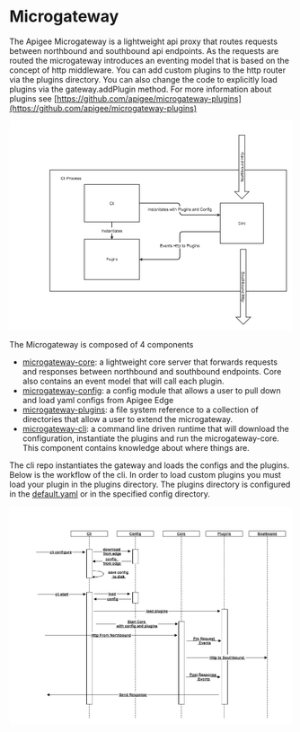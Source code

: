 # Microgateway 

The Apigee Microgateway is a lightweight api proxy that routes requests between northbound and southbound api endpoints. As the requests are routed the microgateway introduces an eventing model that is based on the concept of http middleware.  You can add custom plugins to the http router via the plugins directory.  You can also change the code to explicitly load plugins via the gateway.addPlugin method.  For more information about plugins see [https://github.com/apigee/microgateway-plugins](https://github.com/apigee/microgateway-plugins)

![microgateway](microgateway.png)



The Microgateway is composed of 4 components

* [microgateway-core](https://github.com/apigee/microgateway-core): a lightweight core server that forwards requests and responses between northbound and southbound endpoints.  Core also contains an event model that will call each plugin.    
* [microgateway-config](https://github.com/apigee/microgateway-config): a config module that allows a user to pull down and load yaml configs from Apigee Edge
* [microgateway-plugins](https://github.com/apigee/microgateway-plugins): a file system reference to a collection of directories that allow a user to extend the microgateway.  
* [microgateway-cli](https://github.com/apigee/microgateway-cli): a command line driven runtime that will download the configuration, instantiate the plugins and run the microgateway-core. This component contains knowledge about where things are.  

 
The cli repo instantiates the gateway and loads the configs and the plugins.  Below is the workflow of the cli.  In order to load custom plugins you must load your plugin in the plugins directory.  The plugins directory is configured in the [default.yaml](config/default.yaml) or in the specified config directory.


![micro-flow](micro-flow.png)



